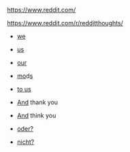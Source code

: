 https://www.reddit.com/

https://www.reddit.com/r/redditthoughts/

* [we](https://www.reddit.com/r/redditthoughts/)
* [us](https://www.reddit.com/r/redditthoughts/)
* [our](https://www.reddit.com/r/redditthoughts/)


* [m](/u/AndYourLittleDogToo)[o](/u/jab-programming)d[s](/u/Please_)
* [to us](https://www.reddit.com/message/compose?to=%2Fr%2Fredditthoughts)

* [And](https://www.reddit.com/r/redditthoughts/) thank you
* [And](https://www.reddit.com/r/redditthoughts/) think you


* [oder?](https://translate.google.com/#de/en/oder%20nicht%3F)
* [nicht?](https://translate.google.com/#de/en/nicht%20wahr%3F)
